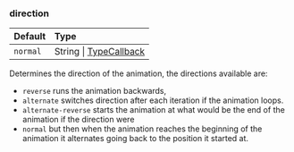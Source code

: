 ### direction

| Default  | Type                                                                                                    |
| :------- | :------------------------------------------------------------------------------------------------------ |
| `normal` | String \| [TypeCallback](/docs/api/modules/_okikio_animate.md#typecallback) |

Determines the direction of the animation, the directions available are:

- `reverse` runs the animation backwards,
- `alternate` switches direction after each iteration if the animation loops.
- `alternate-reverse` starts the animation at what would be the end of the animation if the direction were
- `normal` but then when the animation reaches the beginning of the animation it alternates going back to the position it started at.